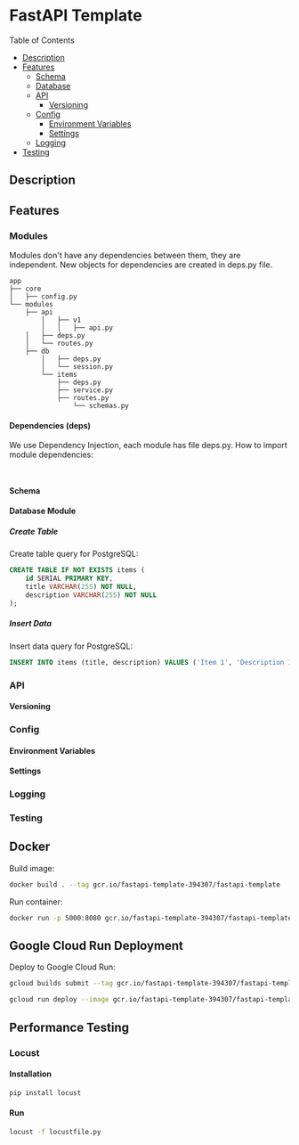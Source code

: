# FastAPI Template

Table of Contents
* [Description](#description)
* [Features](#features)
	* [Schema](#schema)
	* [Database](#database)
	* [API](#api)
		* [Versioning](#versioning)
	* [Config](#config)
		* [Environment Variables](#environment-variables)
		* [Settings](#settings)
	* [Logging](#logging)
* [Testing](#testing)



## Description

## Features
### Modules

Modules don't have any dependencies between them, they are independent.
New objects for dependencies are created in deps.py file.

```
app
├── core
│   ├── config.py
└── modules
    ├── api
		│   ├── v1
		│   │   ├── api.py
    │   ├── deps.py
    │   └── routes.py
    ├── db
		│   ├── deps.py
		│   └── session.py
		└── items
		    ├── deps.py
		    ├── service.py
		    ├── routes.py
		 		└── schemas.py
```


#### Dependencies (deps)
We use Dependency Injection, each module has file deps.py.
How to import module dependencies:

```mermaid


```
#### Schema

#### Database Module
##### Create Table
Create table query for PostgreSQL:

```sql
CREATE TABLE IF NOT EXISTS items (
	id SERIAL PRIMARY KEY,
	title VARCHAR(255) NOT NULL,
	description VARCHAR(255) NOT NULL
);
```
##### Insert Data
Insert data query for PostgreSQL:

```sql
INSERT INTO items (title, description) VALUES ('Item 1', 'Description 1');
```


### API
#### Versioning

### Config
#### Environment Variables
#### Settings

### Logging
### Testing

## Docker

Build image:
```bash
docker build . --tag gcr.io/fastapi-template-394307/fastapi-template
```

Run container:
```bash
docker run -p 5000:8080 gcr.io/fastapi-template-394307/fastapi-template

```


## Google Cloud Run Deployment
Deploy to Google Cloud Run:
```bash
gcloud builds submit --tag gcr.io/fastapi-template-394307/fastapi-template
```

```bash
gcloud run deploy --image gcr.io/fastapi-template-394307/fastapi-template --platform managed
```


## Performance Testing
### Locust
#### Installation
```bash
pip install locust
```
#### Run
```bash
locust -f locustfile.py
```
